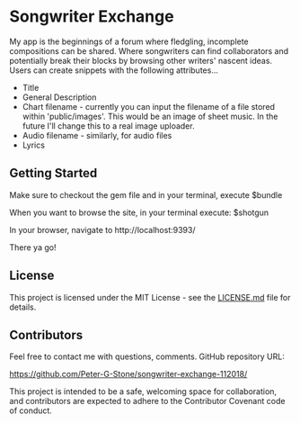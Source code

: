 # Songwriter Exchange

My app is the beginnings of a forum where fledgling, incomplete compositions can be shared. Where songwriters can find collaborators and potentially break their blocks by browsing other writers' nascent ideas. Users can create snippets with the following attributes...
* Title
* General Description
* Chart filename - currently you can input the filename of a file stored within 'public/images'. This would be an image of sheet music. In the future I'll change this to a real image uploader.
* Audio filename - similarly, for audio files
* Lyrics

## Getting Started

Make sure to checkout the gem file and in your terminal, execute 
$bundle 

When you want to browse the site, in your terminal execute:
$shotgun

In your browser, navigate to http://localhost:9393/

There ya go!

## License

This project is licensed under the MIT License - see the [LICENSE.md](LICENSE.md) file for details.

## Contributors

Feel free to contact me with questions, comments. GitHub repository URL: 

https://github.com/Peter-G-Stone/songwriter-exchange-112018/ 

This project is intended to be a safe, welcoming space for collaboration, and contributors are expected to adhere to the Contributor Covenant code of conduct.